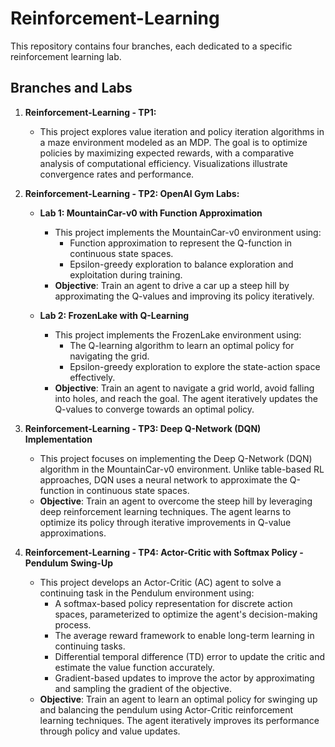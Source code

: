 # Reinforcement-Learning

This repository contains four branches, each dedicated to a specific reinforcement learning lab.

## Branches and Labs

1. **Reinforcement-Learning - TP1:**
    - This project explores value iteration and policy iteration algorithms in a maze environment modeled as an MDP. The goal is to optimize policies by maximizing expected rewards, with a comparative analysis of computational efficiency. Visualizations illustrate convergence rates and performance.

2. **Reinforcement-Learning - TP2: OpenAI Gym Labs:**
    - **Lab 1: MountainCar-v0 with Function Approximation**
        - This project implements the MountainCar-v0 environment using:
            - Function approximation to represent the Q-function in continuous state spaces.
            - Epsilon-greedy exploration to balance exploration and exploitation during training.
        - **Objective**: Train an agent to drive a car up a steep hill by approximating the Q-values and improving its policy iteratively.

    - **Lab 2: FrozenLake with Q-Learning**
        - This project implements the FrozenLake environment using:
            - The Q-learning algorithm to learn an optimal policy for navigating the grid.
            - Epsilon-greedy exploration to explore the state-action space effectively.
        - **Objective**: Train an agent to navigate a grid world, avoid falling into holes, and reach the goal. The agent iteratively updates the Q-values to converge towards an optimal policy.

3. **Reinforcement-Learning - TP3: Deep Q-Network (DQN) Implementation**
    - This project focuses on implementing the Deep Q-Network (DQN) algorithm in the MountainCar-v0 environment. Unlike table-based RL approaches, DQN uses a neural network to approximate the Q-function in continuous state spaces.
    - **Objective**: Train an agent to overcome the steep hill by leveraging deep reinforcement learning techniques. The agent learns to optimize its policy through iterative improvements in Q-value approximations.

4. **Reinforcement-Learning - TP4: Actor-Critic with Softmax Policy - Pendulum Swing-Up**
    - This project develops an Actor-Critic (AC) agent to solve a continuing task in the Pendulum environment using:
        - A softmax-based policy representation for discrete action spaces, parameterized to optimize the agent's decision-making process.
        - The average reward framework to enable long-term learning in continuing tasks.
        - Differential temporal difference (TD) error to update the critic and estimate the value function accurately.
        - Gradient-based updates to improve the actor by approximating and sampling the gradient of the objective.
    - **Objective**: Train an agent to learn an optimal policy for swinging up and balancing the pendulum using Actor-Critic reinforcement learning techniques. The agent iteratively improves its performance through policy and value updates.